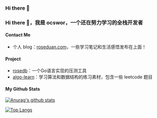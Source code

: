 ### Hi there 👋

<!--
**ocswor/ocswor** is a ✨ _special_ ✨ repository because its `README.md` (this file) appears on your GitHub profile.

Here are some ideas to get you started:

- 🔭 I’m currently working on ...
- 🌱 I’m currently learning ...
- 👯 I’m looking to collaborate on ...
- 🤔 I’m looking for help with ...
- 💬 Ask me about ...
- 📫 How to reach me: ...
- 😄 Pronouns: ...
- ⚡ Fun fact: ...
-->
### Hi there 👋，我是 ocswor，一个还在努力学习的全栈开发者

#### Contact Me

* 个人 blog：[roseduan.com](https://code.dreamqq.cn/)，一些学习笔记和生活感悟发布在上面！

#### Project

* [rosedb](https://github.com/ocswor/hello)：一个Go语言实现的压测工具
* [algo-learn](https://github.com/ocswor/GoNetowrk)：学习算法和数据结构的练习素材，包含一些 leetcode 题目

#### My Github Stats

[![Anurag's github stats](https://github-readme-stats.vercel.app/api?username=roseduan)](https://github.com/anuraghazra/github-readme-stats)

[![Top Langs](https://github-readme-stats.vercel.app/api/top-langs/?username=roseduan&hide=javascript,html,css)](https://github.com/anuraghazra/github-readme-stats)
